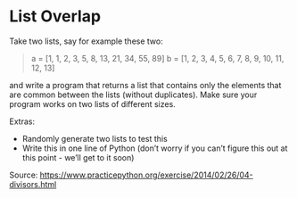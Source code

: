 # List Overlap 
Take two lists, say for example these two:

> a = [1, 1, 2, 3, 5, 8, 13, 21, 34, 55, 89]
> b = [1, 2, 3, 4, 5, 6, 7, 8, 9, 10, 11, 12, 13]

and write a program that returns a list that contains only the elements that are common between the lists (without duplicates). Make sure your program works on two lists of different sizes.

Extras:
- Randomly generate two lists to test this
- Write this in one line of Python (don’t worry if you can’t figure this out at this point - we’ll get to it soon)

Source: https://www.practicepython.org/exercise/2014/02/26/04-divisors.html